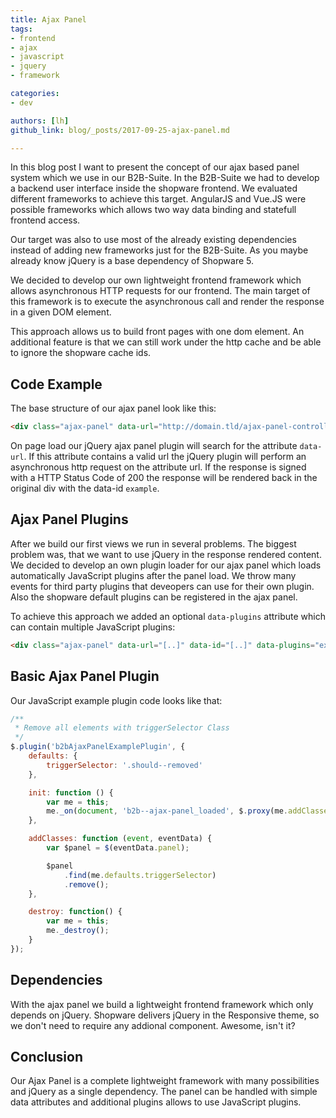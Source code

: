 ```yaml
---
title: Ajax Panel
tags:
- frontend
- ajax
- javascript
- jquery
- framework

categories:
- dev

authors: [lh]
github_link: blog/_posts/2017-09-25-ajax-panel.md

---
```


In this blog post I want to present the concept of our ajax based panel system which we use in our B2B-Suite.
In the B2B-Suite we had to develop a backend user interface inside the shopware frontend. 
We evaluated different frameworks to achieve this target. AngularJS and Vue.JS were possible frameworks which allows
two way data binding and statefull frontend access.

Our target was also to use most of the already existing dependencies instead of adding new frameworks just for
the B2B-Suite. As you maybe already know jQuery is a base dependency of Shopware 5.

We decided to develop our own lightweight frontend framework which allows asynchronous HTTP requests for our frontend.
The main target of this framework is to execute the asynchronous call and render the response in a given DOM element.

This approach allows us to build front pages with one dom element. An additional feature is that we can still work
under the http cache and be able to ignore the shopware cache ids.

## Code Example
The base structure of our ajax panel look like this:
```html
<div class="ajax-panel" data-url="http://domain.tld/ajax-panel-controller" data-id="example"></div>
```

On page load our jQuery ajax panel plugin will search for the attribute `data-url`. If this attribute contains a valid
url the jQuery plugin will perform an asynchronous http request on the attribute url. If the response is signed with 
a HTTP Status Code of 200 the response will be rendered back in the original div with the data-id `example`.

## Ajax Panel Plugins
After we build our first views we run in several problems. The biggest problem was, that we want to use jQuery in the 
response rendered content. We decided to develop an own plugin loader for our ajax panel which loads automatically
JavaScript plugins after the panel load. We throw many events for third party plugins that deveopers can use for their 
own plugin. Also the shopware default plugins can be registered in the ajax panel.

To achieve this approach we added an optional `data-plugins` attribute which can contain multiple JavaScript plugins:

```html
<div class="ajax-panel" data-url="[..]" data-id="[..]" data-plugins="examplePlugin"></div>
```

## Basic Ajax Panel Plugin
Our JavaScript example plugin code looks like that:

```javascript
/**
 * Remove all elements with triggerSelector Class
 */
$.plugin('b2bAjaxPanelExamplePlugin', {
    defaults: {
        triggerSelector: '.should--removed'
    },

    init: function () {
        var me = this;
        me._on(document, 'b2b--ajax-panel_loaded', $.proxy(me.addClasses, me));
    },

    addClasses: function (event, eventData) {
        var $panel = $(eventData.panel);

        $panel
            .find(me.defaults.triggerSelector)
            .remove();
    },

    destroy: function() {
        var me = this;
        me._destroy();
    }
});
```

## Dependencies
With the ajax panel we build a lightweight frontend framework which only depends on jQuery. Shopware delivers jQuery in the 
Responsive theme, so we don't need to require any addional component. Awesome, isn't it?

## Conclusion
Our Ajax Panel is a complete lightweight framework with many possibilities and jQuery as a single dependency. 
The panel can be handled with simple data attributes and additional plugins allows to use JavaScript plugins.